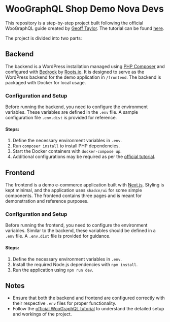 # WooGraphQL Shop Demo Nova Devs

This repository is a step-by-step project built following the official WooGraphQL guide created by [Geoff Taylor](https://twitter.com/kidunot89). The tutorial can be found [here](https://woographql.com/blog/building-headless-shops-with-woographql-chapter-1-of-5).

The project is divided into two parts:

## Backend

The backend is a WordPress installation managed using [PHP Composer](https://getcomposer.org/) and configured with [Bedrock](https://roots.io/bedrock/) by [Roots.io](https://roots.io/). It is designed to serve as the WordPress backend for the demo application in `/frontend`. The backend is packaged with Docker for local usage.

### Configuration and Setup

Before running the backend, you need to configure the environment variables. These variables are defined in the `.env` file. A sample configuration file `.env.dist` is provided for reference.

#### Steps:
1. Define the necessary environment variables in `.env`.
2. Run `composer install` to install PHP dependencies.
3. Start the Docker containers with `docker-compose up`.
4. Additional configurations may be required as per the [official tutorial](https://woographql.com/blog/building-headless-shops-with-woographql-chapter-1-of-5).

## Frontend

The frontend is a demo e-commerce application built with [Next.js](https://nextjs.org/). Styling is kept minimal, and the application uses `shadcn/ui` for some simple components. The frontend contains three pages and is meant for demonstration and reference purposes.

### Configuration and Setup

Before running the frontend, you need to configure the environment variables. Similar to the backend, these variables should be defined in a `.env` file. A `.env.dist` file is provided for guidance.

#### Steps:
1. Define the necessary environment variables in `.env`.
2. Install the required Node.js dependencies with `npm install`.
3. Run the application using `npm run dev`.

## Notes

- Ensure that both the backend and frontend are configured correctly with their respective `.env` files for proper functionality.
- Follow the [official WooGraphQL tutorial](https://woographql.com/blog/building-headless-shops-with-woographql-chapter-1-of-5) to understand the detailed setup and workings of the project.
